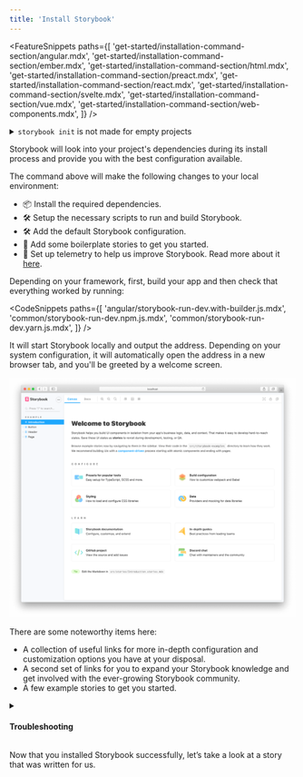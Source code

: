 ```yaml
---
title: 'Install Storybook'
---
```


<!-- prettier-ignore-start -->

<FeatureSnippets
  paths={[
   'get-started/installation-command-section/angular.mdx',
   'get-started/installation-command-section/ember.mdx',
   'get-started/installation-command-section/html.mdx',
   'get-started/installation-command-section/preact.mdx',
   'get-started/installation-command-section/react.mdx',
   'get-started/installation-command-section/svelte.mdx',
   'get-started/installation-command-section/vue.mdx',
   'get-started/installation-command-section/web-components.mdx',
  ]}
/>

<!-- prettier-ignore-end -->

<details>

<summary><code>storybook init</code> is not made for empty projects</summary>

Storybook needs to be installed into a project that is already set up with a framework. It will not work on an empty project. There are many ways to bootstrap an app in a given framework, including:

- 📦 [Create an Angular Workspace](https://angular.io/cli/new)
- 📦 [Create React App](https://reactjs.org/docs/create-a-new-react-app.html)
- 📦 [Vue CLI](https://cli.vuejs.org/)
- 📦 [Ember CLI](https://guides.emberjs.com/release/getting-started/quick-start/)
- Or any other tooling available.

</details>

Storybook will look into your project's dependencies during its install process and provide you with the best configuration available.

The command above will make the following changes to your local environment:

- 📦 Install the required dependencies.
- 🛠 Setup the necessary scripts to run and build Storybook.
- 🛠 Add the default Storybook configuration.
- 📝 Add some boilerplate stories to get you started.
- 📡 Set up telemetry to help us improve Storybook. Read more about it [here](../configure/telemetry.md).

Depending on your framework, first, build your app and then check that everything worked by running:

<!-- prettier-ignore-start -->

<CodeSnippets
  paths={[
    'angular/storybook-run-dev.with-builder.js.mdx',
    'common/storybook-run-dev.npm.js.mdx',
    'common/storybook-run-dev.yarn.js.mdx',
  ]}
/>

<!-- prettier-ignore-end -->

It will start Storybook locally and output the address. Depending on your system configuration, it will automatically open the address in a new browser tab, and you'll be greeted by a welcome screen.

![Storybook welcome screen](./example-welcome.png)

There are some noteworthy items here:

- A collection of useful links for more in-depth configuration and customization options you have at your disposal.
- A second set of links for you to expand your Storybook knowledge and get involved with the ever-growing Storybook community.
- A few example stories to get you started.

<details>
<summary><h4 id="troubleshooting">Troubleshooting</h4></summary>

Below are some of the most common installation issues and instructions on how to solve them.

<!-- prettier-ignore-start -->

<FeatureSnippets
  paths={[
   'get-started/installation-problems/angular.mdx',
   'get-started/installation-problems/ember.mdx',
   'get-started/installation-problems/html.mdx',
   'get-started/installation-problems/preact.mdx',
   'get-started/installation-problems/react.mdx',
   'get-started/installation-problems/svelte.mdx',
   'get-started/installation-problems/vue.mdx',
   'get-started/installation-problems/web-components.mdx',
  ]}
/>

<!-- prettier-ignore-end -->

<div class="aside">

Storybook collects completely anonymous data to help us improve user experience. Participation is optional, and you may [opt-out](../configure/telemetry.md#how-to-opt-out) if you'd not like to share any information.

</div>

If all else fails, try asking for [help](https://storybook.js.org/support)

</details>

Now that you installed Storybook successfully, let’s take a look at a story that was written for us.
